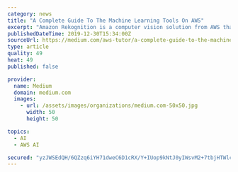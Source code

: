 ```yaml
---
category: news
title: "A Complete Guide To The Machine Learning Tools On AWS"
excerpt: "Amazon Rekognition is a computer vision solution from AWS that helps developers to build applications that can recognize objects from images and videos. In addition to automatic object recognition ..."
publishedDateTime: 2019-12-30T15:34:00Z
sourceUrl: https://medium.com/aws-tutor/a-complete-guide-to-the-machine-learning-tools-on-aws-8a012cb4de76
type: article
quality: 49
heat: 49
published: false

provider:
  name: Medium
  domain: medium.com
  images:
    - url: /assets/images/organizations/medium.com-50x50.jpg
      width: 50
      height: 50

topics:
  - AI
  - AWS AI

secured: "yzJWSEdQH/6QZzq6iYH71dweC6D1cRX/Y+IUop9kNtJ0yIWsvM2+7tbjHTWlcs3mCU6zdPulLgqZgoYROhgElT0CBhz02PxIvJHKVVSomLm2Hge9nv0yWdCn9LgEgfNTX3IuYkJe0tM3KGpWSnqLnCrdutBXYRymLsKiCvi7B4bgv++GyebMdrFF6dJU59rkSBoOscAUfhe4op8Qr6NFUifrboB1b1I9pqciLYlrbLbDkjFS6suUZcJycta4WmEgeA8XnkSp6E7whbBuywjMD3lsU6JBwEnUzwdzTzImBK2FyUhqonP/kisyY3QRNgpq;ckeT1t2jS3I++OHI/q/7cA=="
---
```


